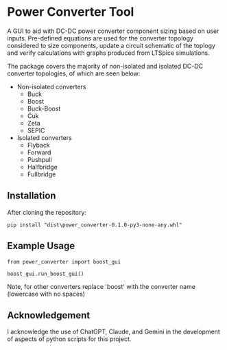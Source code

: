 # Power Converter Tool

A GUI to aid with DC-DC power converter component sizing based on user inputs. Pre-defined equations are used for the converter topology considered to size components, update a circuit schematic of the toplogy and verify calculations with graphs produced from LTSpice simulations.

The package covers the majority of non-isolated and isolated DC-DC converter topologies, of which are seen below:
- Non-isolated converters 
    - Buck
    - Boost
    - Buck-Boost
    - Ćuk
    - Zeta
    - SEPIC
- Isolated converters
    - Flyback
    - Forward
    - Pushpull
    - Halfbridge
    - Fullbridge

## Installation

After cloning the repository:
```
pip install "dist\power_converter-0.1.0-py3-none-any.whl"
```

## Example Usage

```
from power_converter import boost_gui

boost_gui.run_boost_gui()
```

Note, for other converters replace 'boost' with the converter name (lowercase with no spaces)

## Acknowledgement

I acknowledge the use of ChatGPT, Claude, and Gemini in the development of aspects of python scripts for this project.